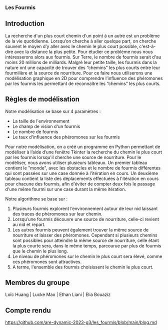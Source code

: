### Les Fourmis
## Introduction
La recherche d'un plus court chemin d'un point à un autre est un problème de la vie quotidienne. Lorsqu’on cherche à aller quelque part, on cherche souvent le moyen d’y aller avec le chemin le plus court possible, c'est-à-dire avec la distance la plus petite. Pour étudier ce problème nous nous intéresserons alors aux fourmis. Sur Terre, le nombre de fourmis serait d'au moins 20 millions de milliards. Malgré leur petite taille, les fourmis dans la nature ont une capacité de trouver des “chemins” les plus courts entre leur fourmilière et la source de nourriture. Pour ce faire nous utiliserons une modélisation graphique en 2D pour comprendre l’influence des phéromones par les fourmis les permettant de reconnaître les “chemins” les plus courts. 

## Règles de modélisation
Notre modélisation se base sur 4 paramètres :
- La taille de l'environnement
- Le champ de vision d'un fourmis
- Le nombre de fourmis
- Le taux d'influence des phéromones sur les fourmis

Pour notre modélisation, on a créé un programme en Python permettant de modéliser à l’aide d’une fenêtre Tkinter la recherche du chemin le plus court par les fourmis lorsqu'il cherche une source de nourriture.
Pour le modéliser, nous avons utiliser plusieurs tableaux. Un premier tableau contient le "monde", avec les obstacles et le nombre de fourmis différentes qui sont passées sur une case donnée à l'itération en cours. Un deuxième tableau contient la liste des déplacements effectuées à l'itération en cours pour chacune des fourmis, afin d'éviter de compter deux fois le passage d'une même fourmi sur une case durant la même itération.

Notre algorithme se base sur : 
1. Plusieurs fourmis explorent l’environnement autour de leur nid laissant des traces de phéromones sur leur chemin. 
2. Lorsqu’une fourmis découvre une source de nourriture, celle-ci revient au nid et repart. 
3. Les autres fourmis peuvent également trouver la même source de nourriture et laisser des phéromones. Cependant si plusieurs chemins sont possibles pour atteindre la même source de nourriture, celle étant la plus courte sera, dans le même temps, parcourue par plus de fourmis que le chemin le plus long. 
4. Le niveau de phéromones sur le chemin le plus court sera élevé, comme ces phéromones sont attractives. 
5. A terme, l'ensemble des fourmis choisissent le chemin le plus court.

##  Membres du groupe 
Loïc Huang | Lucke Mao | Ethan Liani  | Elia Bouaziz  

## Compte rendu 
https://github.com/are-dynamic-2023-g3/les_fourmis/blob/main/blog.md
